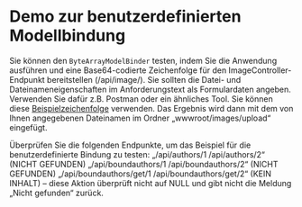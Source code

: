 # <a name="custom-model-binding-demo"></a>Demo zur benutzerdefinierten Modellbindung

Sie können den `ByteArrayModelBinder` testen, indem Sie die Anwendung ausführen und eine Base64-codierte Zeichenfolge für den ImageController-Endpunkt bereitstellen (/api/image/). Sie sollten die Datei- und Dateinameneigenschaften im Anforderungstext als Formulardaten angeben. Verwenden Sie dafür z.B. Postman oder ein ähnliches Tool. Sie können diese [Beispielzeichenfolge](Base64String.txt) verwenden. Das Ergebnis wird dann mit dem von Ihnen angegebenen Dateinamen im Ordner „wwwroot/images/upload“ eingefügt.

Überprüfen Sie die folgenden Endpunkte, um das Beispiel für die benutzerdefinierte Bindung zu testen: „/api/authors/1 /api/authors/2“ (NICHT GEFUNDEN) „/api/boundauthors/1 /api/boundauthors/2“ (NICHT GEFUNDEN) „/api/boundauthors/get/1 /api/boundauthors/get/2“ (KEIN INHALT) – diese Aktion überprüft nicht auf NULL und gibt nicht die Meldung „Nicht gefunden“ zurück.
